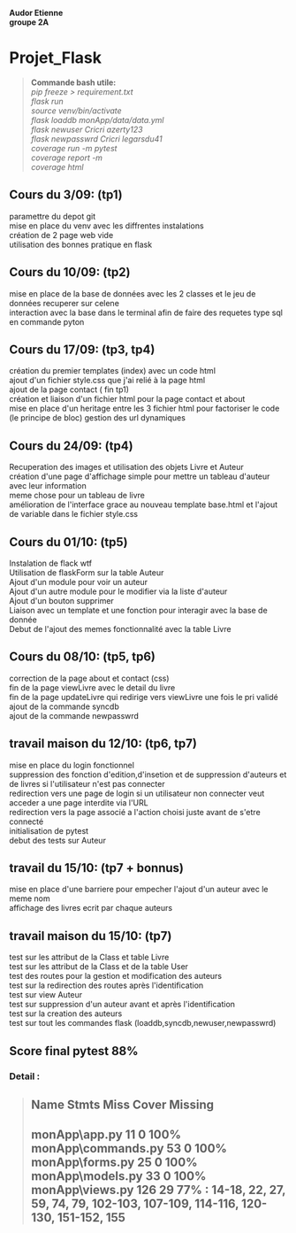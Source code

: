**Audor Etienne**  
**groupe 2A**

# Projet_Flask  

> **Commande  bash utile:**  
> *pip freeze > requirement.txt*  
> *flask run*  
> *source venv/bin/activate*  
> *flask loaddb monApp/data/data.yml*  
> *flask newuser Cricri azerty123*  
> *flask newpasswrd Cricri legarsdu41*  
> *coverage run -m pytest*  
> *coverage report -m*  
> *coverage html*  


## Cours du 3/09: (tp1)  

paramettre du depot git  
mise en place du venv avec les diffrentes instalations  
création de 2 page web vide  
utilisation des bonnes pratique en flask   




## Cours du 10/09: (tp2)  

mise en place de la base de données avec
les 2 classes et le jeu de données recuperer sur celene  
interaction avec la base dans le terminal afin de faire des requetes type sql en commande pyton  



## Cours du 17/09:  (tp3, tp4)  

création du premier templates (index) avec un code html  
ajout d'un fichier style.css que j'ai relié à la page html  
ajout de la page contact ( fin tp1)  
création et liaison d'un fichier html pour la page contact et about  
mise en place d'un heritage entre les 3 fichier html pour factoriser le code  (le principe de bloc)
gestion des url dynamiques  

## Cours du 24/09: (tp4)

Recuperation des images et utilisation des objets Livre et Auteur  
création d'une page d'affichage simple pour mettre un tableau d'auteur avec leur information  
meme chose pour un tableau de livre  
amélioration de l'interface grace au nouveau template base.html et l'ajout
de variable dans le fichier style.css  

## Cours du 01/10: (tp5)

Instalation de flack wtf  
Utilisation de flaskForm sur la table Auteur  
Ajout d'un module pour voir un auteur  
Ajout d'un autre module pour le modifier via la liste d'auteur  
Ajout d'un bouton supprimer  
Liaison avec un template et une fonction pour interagir avec la base de donnée  
Debut de l'ajout des memes fonctionnalité avec la table Livre  

## Cours du 08/10: (tp5, tp6)

correction de la page about et contact (css)  
fin de la page viewLivre avec le detail du livre  
fin de la page updateLivre qui redirige vers viewLivre une fois le pri validé  
ajout de la commande syncdb  
ajout de la commande newpasswrd  

## travail maison du 12/10: (tp6, tp7)

mise en place du login fonctionnel  
suppression des fonction d'edition,d'insetion et de suppression d'auteurs et de livres
si l'utilisateur n'est pas connecter  
redirection vers une page de login si un utilisateur non connecter veut acceder a une
page interdite via l'URL  
redirection vers la page associé a l'action choisi juste avant de s'etre connecté  
initialisation de pytest  
debut des tests sur Auteur  

## travail du 15/10: (tp7 + bonnus)

mise en place d'une barriere pour empecher l'ajout d'un auteur avec le meme nom  
affichage des livres ecrit par chaque auteurs  

## travail maison du 15/10: (tp7)

test sur les attribut de la Class et table Livre  
test sur les attribut de la Class et de la table User  
test des routes pour la gestion et modification des auteurs  
test sur la redirection des routes après l'identification  
test sur view Auteur  
test sur suppression d'un auteur avant et après l'identification  
test sur la creation des auteurs  
test sur tout les commandes flask (loaddb,syncdb,newuser,newpasswrd)  

## Score final pytest **88%**
### Detail :
>Name                 Stmts   Miss  Cover   Missing
>--------------------------------------------------
>monApp\app.py           11      0   100%  
>monApp\commands.py      53      0   100%  
>monApp\forms.py         25      0   100%  
>monApp\models.py        33      0   100%  
>monApp\views.py        126     29    77%   : 14-18, 22, 27, 59, 74, 79, 102-103, 107-109, 114-116, 120-130, 151-152, 155  
>--------------------------------------------------  

